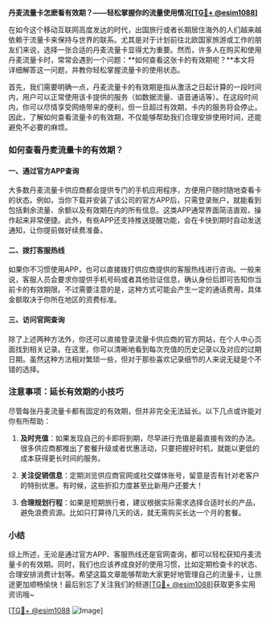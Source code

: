 **丹麦流量卡怎麽看有效期？——轻松掌握你的流量使用情况[[TG💪+ @esim1088](https://t.me/s/esim1088)]**

在如今这个移动互联网高度发达的时代，出国旅行或者长期居住海外的人们越来越依赖于流量卡来保持与世界的联系。尤其是对于计划前往北欧国家旅游或工作的朋友们来说，选择一张合适的丹麦流量卡显得尤为重要。然而，许多人在购买和使用丹麦流量卡时，常常会遇到一个问题：**如何查看这张卡的有效期呢？**本文将详细解答这一问题，并教你轻松掌握流量卡的使用状态。

首先，我们需要明确一点，丹麦流量卡的有效期是指从激活之日起计算的一段时间内，用户可以正常使用该卡提供的服务（如数据流量、语音通话等）。在这段时间内，你可以尽情享受网络带来的便利，但一旦超过有效期，卡内的服务将会停止。因此，了解如何查看流量卡的有效期，不仅能够帮助我们合理安排使用时间，还能避免不必要的麻烦。

### 如何查看丹麦流量卡的有效期？

#### 一、通过官方APP查询
大多数丹麦流量卡供应商都会提供专门的手机应用程序，方便用户随时随地查看卡的状态。例如，当你下载并安装了该公司的官方APP后，只需登录账户，就能看到包括剩余流量、余额以及有效期在内的所有信息。这类APP通常界面简洁直观，操作起来非常便捷。此外，有些APP还支持推送提醒功能，会在卡快到期时自动发送通知，让你提前做好续费准备。

#### 二、拨打客服热线
如果你不习惯使用APP，也可以直接拨打供应商提供的客服热线进行咨询。一般来说，客服人员会要求你提供手机号码或者其他验证信息，确认身份后即可告知你当前卡的有效期限。不过需要注意的是，这种方式可能会产生一定的通话费用，具体金额取决于你所在地区的资费标准。

#### 三、访问官网查询
除了上述两种方法外，你还可以直接登录流量卡供应商的官方网站，在个人中心页面找到相关记录。在这里，你可以清晰地看到每次充值的历史记录以及对应的过期日期。虽然这种方法相对繁琐一些，但对于那些喜欢记录细节的人来说无疑是个不错的选择。

### 注意事项：延长有效期的小技巧

尽管每张丹麦流量卡都有固定的有效期，但并非完全无法延长。以下几点或许能对你有所帮助：

1. **及时充值**：如果发现自己的卡即将到期，尽早进行充值是最直接有效的办法。很多供应商都推出了套餐升级或者优惠活动，只要把握好时机，就能以更低的成本获得更长时间的服务。
   
2. **关注促销信息**：定期浏览供应商官网或社交媒体账号，留意是否有针对老客户的特别优惠。有时候，这些折扣力度甚至比新用户还要大！

3. **合理规划行程**：如果是短期旅行者，建议根据实际需求选择合适时长的产品，避免浪费资源。比如只打算待几天的话，就无需购买长达一个月的套餐。

### 小结

综上所述，无论是通过官方APP、客服热线还是官网查询，都可以轻松获知丹麦流量卡的有效期。同时，我们也应该养成良好的使用习惯，比如定期检查卡的状态、合理安排消费计划等。希望这篇文章能够帮助大家更好地管理自己的流量卡，让旅途更加顺畅愉快！最后别忘了关注我们的频道[[TG💪+ @esim1088](https://t.me/s/esim1088)]获取更多实用资讯哦~ 

[[TG💪+ @esim1088](https://t.me/s/esim1088) ![Image](https://i.postimg.cc/4NQfJmqS/Snipaste-2025-05-13-00-14-12.png)]